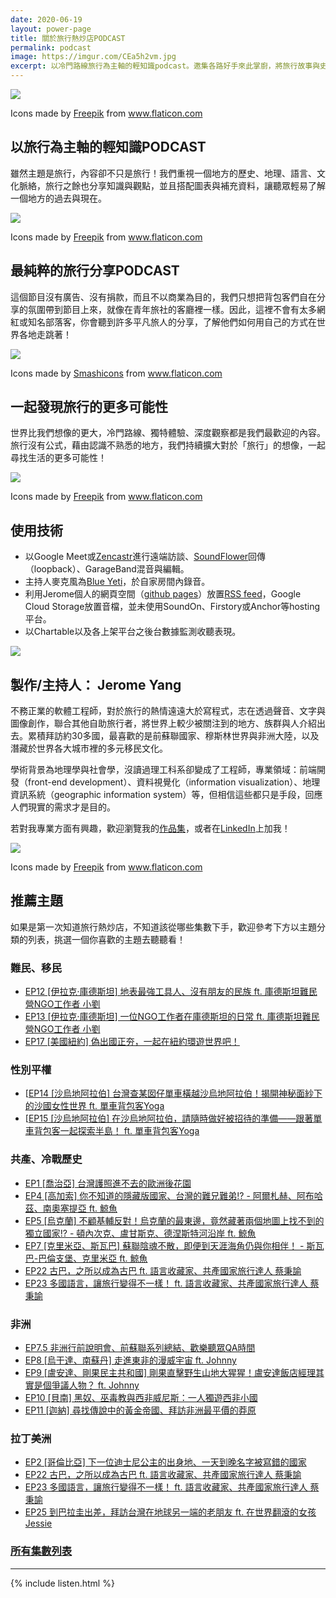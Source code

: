 ```yaml
---
date: 2020-06-19
layout: power-page
title: 關於旅行熱炒店PODCAST
permalink: podcast
image: https://imgur.com/CEa5h2vm.jpg
excerpt: 以冷門路線旅行為主軸的輕知識podcast。邀集各路好手來此掌廚，將旅行故事與史地人文作為食材，30分鐘的大火快炒，與您一同細細品嘗來自世界各角落的獨特風味！
---
```


![](https://www.flaticon.com/svg/static/icons/svg/854/854878.svg)
<div class="attribution">Icons made by <a href="https://www.flaticon.com/authors/freepik" title="Freepik">Freepik</a> from <a href="https://www.flaticon.com/" title="Flaticon">www.flaticon.com</a></div>

## 以旅行為主軸的輕知識PODCAST

雖然主題是旅行，內容卻不只是旅行！我們重視一個地方的歷史、地理、語言、文化脈絡，旅行之餘也分享知識與觀點，並且搭配圖表與補充資料，讓聽眾輕易了解一個地方的過去與現在。

![](https://www.flaticon.com/svg/static/icons/svg/2937/2937833.svg)
<div class="attribution">Icons made by <a href="https://www.flaticon.com/authors/freepik" title="Freepik">Freepik</a> from <a href="https://www.flaticon.com/" title="Flaticon">www.flaticon.com</a></div>

## 最純粹的旅行分享PODCAST

這個節目沒有廣告、沒有捐款，而且不以商業為目的，我們只想把背包客們自在分享的氛圍帶到節目上來，就像在青年旅社的客廳裡一樣。因此，這裡不會有太多網紅或知名部落客，你會聽到許多平凡旅人的分享，了解他們如何用自己的方式在世界各地走跳著！

![](https://www.flaticon.com/svg/static/icons/svg/1974/1974119.svg)
<div class="attribution">Icons made by <a href="https://www.flaticon.com/authors/smashicons" title="Smashicons">Smashicons</a> from <a href="https://www.flaticon.com/" title="Flaticon">www.flaticon.com</a></div>

## 一起發現旅行的更多可能性

世界比我們想像的更大，冷門路線、獨特體驗、深度觀察都是我們最歡迎的內容。旅行沒有公式，藉由認識不熟悉的地方，我們持續擴大對於「旅行」的想像，一起尋找生活的更多可能性！

![](https://www.flaticon.com/svg/static/icons/svg/2946/2946176.svg)
<div class="attribution">Icons made by <a href="https://www.flaticon.com/authors/freepik" title="Freepik">Freepik</a> from <a href="https://www.flaticon.com/" title="Flaticon">www.flaticon.com</a></div>

## 使用技術

* 以Google Meet或[Zencastr](https://zencastr.com/)進行遠端訪談、[SoundFlower](https://github.com/mattingalls/Soundflower)回傳（loopback）、GarageBand混音與編輯。
* 主持人麥克風為[Blue Yeti](https://www.bluemic.com/en-us/products/yeti/)，於自家房間內錄音。
* 利用Jerome個人的網頁空間（[github pages](https://pages.github.com/)）放置[RSS feed](https://ltsoj.com/podcast.xml)，Google Cloud Storage放置音檔，並未使用SoundOn、Firstory或Anchor等hosting平台。
* 以Chartable以及各上架平台之後台數據監測收聽表現。

![](https://imgur.com/n8xiL46.jpg)

## 製作/主持人： Jerome Yang

不務正業的軟體工程師，對於旅行的熱情遠遠大於寫程式，志在透過聲音、文字與圖像創作，聯合其他自助旅行者，將世界上較少被關注到的地方、族群與人介紹出去。累積拜訪約30多國，最喜歡的是前蘇聯國家、穆斯林世界與非洲大陸，以及潛藏於世界各大城市裡的多元移民文化。

學術背景為地理學與社會學，沒讀過理工科系卻變成了工程師，專業領域：前端開發（front-end development）、資料視覺化（information visualization）、地理資訊系統（geographic information system）等，但相信這些都只是手段，回應人們現實的需求才是目的。

若對我專業方面有興趣，歡迎瀏覽我的[作品集](https://jeromeyang.com/)，或者在[LinkedIn](https://www.linkedin.com/in/jeromecyang/?locale=zh_TW)上加我！

![](https://www.flaticon.com/svg/static/icons/svg/3556/3556937.svg)
<div class="attribution">Icons made by <a href="https://www.flaticon.com/authors/freepik" title="Freepik">Freepik</a> from <a href="https://www.flaticon.com/" title="Flaticon">www.flaticon.com</a></div>

## 推薦主題

如果是第一次知道旅行熱炒店，不知道該從哪些集數下手，歡迎參考下方以主題分類的列表，挑選一個你喜歡的主題去聽聽看！

### 難民、移民

* [EP12 [伊拉克·庫德斯坦] 地表最強工具人、沒有朋友的民族 ft. 庫德斯坦難民營NGO工作者 小劉](/podcast-ep012)
* [EP13 [伊拉克·庫德斯坦] 一位NGO工作者在庫德斯坦的日常 ft. 庫德斯坦難民營NGO工作者 小劉](/podcast-ep013)
* [EP17 [美國紐約] 偽出國正夯，一起在紐約環遊世界吧！](/podcast-ep017)

### 性別平權

* [[EP14 [沙烏地阿拉伯] 台灣查某囡仔單車橫越沙烏地阿拉伯！揭開神秘面紗下的沙國女性世界 ft. 單車背包客Yoga](/podcast-ep014)
* [[EP15 [沙烏地阿拉伯] 在沙烏地阿拉伯，請隨時做好被招待的準備——跟著單車背包客一起探索半島！ ft. 單車背包客Yoga](/podcast-ep015)

### 共產、冷戰歷史

* [EP1 [喬治亞] 台灣護照進不去的歐洲後花園](/podcast-ep001)
* [EP4 [高加索] 你不知道的隱藏版國家、台灣的難兄難弟!? - 阿爾札赫、阿布哈茲、南奧塞提亞 ft. 鯨魚](/podcast-ep004)
* [EP5 [烏克蘭] 不顧基輔反對！烏克蘭的最東邊，竟然藏著兩個地圖上找不到的獨立國家!? - 頓內次克、盧甘斯克、德涅斯特河沿岸 ft. 鯨魚](/podcast-ep005)
* [EP7 [克里米亞、斯瓦巴] 蘇聯陰魂不散，即便到天涯海角仍與你相伴！ - 斯瓦巴-巴倫支堡、克里米亞 ft. 鯨魚](/podcast-ep007)
* [EP22 古巴，之所以成為古巴 ft. 語言收藏家、共產國家旅行達人 蔡秉諭](/podcast-ep022)
* [EP23 多國語言，讓旅行變得不一樣！ ft. 語言收藏家、共產國家旅行達人 蔡秉諭](/podcast-ep023)

### 非洲

* [EP7.5 非洲行前說明會、前蘇聯系列總結、歡樂聽眾QA時間](/podcast-ep0075)
* [EP8 [烏干達、南蘇丹] 走進東非的漫威宇宙 ft. Johnny](/podcast-ep008)
* [EP9 [盧安達、剛果民主共和國] 剛果直擊野生山地大猩猩！盧安達飯店經理其實是個爭議人物？ ft. Johnny](/podcast-ep009)
* [EP10 [貝南] 黑奴、巫毒教與西非威尼斯：一人獨遊西非小國](/podcast-ep010)
* [EP11 [迦納] 尋找傳說中的黃金帝國、拜訪非洲最平價的莽原](/podcast-ep011)

### 拉丁美洲

* [EP2 [哥倫比亞] 下一位迪士尼公主的出身地、一天到晚名字被寫錯的國家](/podcast-ep002)
* [EP22 古巴，之所以成為古巴 ft. 語言收藏家、共產國家旅行達人 蔡秉諭](/podcast-ep022)
* [EP23 多國語言，讓旅行變得不一樣！ ft. 語言收藏家、共產國家旅行達人 蔡秉諭](/podcast-ep023)
* [EP25 到巴拉圭出差，拜訪台灣在地球另一端的老朋友 ft. 在世界翻滾的女孩 Jessie](/podcast-ep025)

### [所有集數列表](/episodes)

<hr>

{% include listen.html %}
